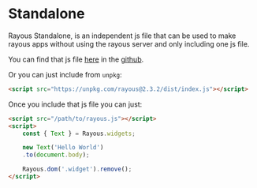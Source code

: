 # Standalone
Rayous Standalone, is an independent js file that can be used to make rayous apps without using the rayous server and only including one js file.

You can find that js file [here](https://raw.githubusercontent.com/kevinJ045/guilib/main/dist/index.js) in the [github](https://github.com/kevinJ045/guilib/blob/main/dist/index.js).

Or you can just include from `unpkg`:
```html
<script src="https://unpkg.com/rayous@2.3.2/dist/index.js"></script>
```

Once you include that js file you can just:
```html
<script src="/path/to/rayous.js"></script>
<script>
	const { Text } = Rayous.widgets;

	new Text('Hello World')
	.to(document.body);

	Rayous.dom('.widget').remove();
</script>
```
